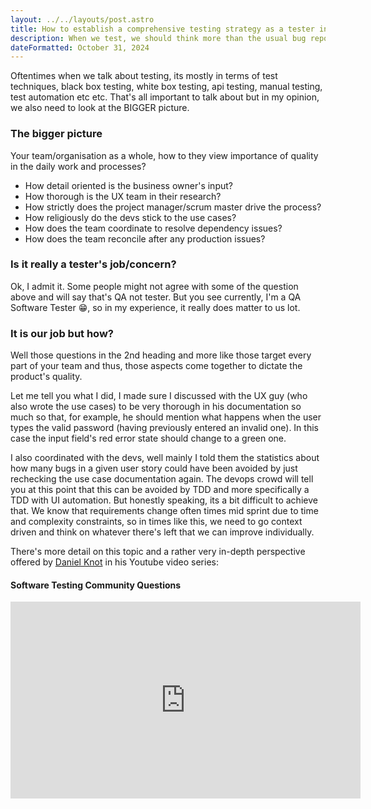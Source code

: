 ```yaml
---
layout: ../../layouts/post.astro
title: How to establish a comprehensive testing strategy as a tester in your company?
description: When we test, we should think more than the usual bug reporting.
dateFormatted: October 31, 2024
---
```


Oftentimes when we talk about testing, its mostly in terms of test techniques, black box testing, white box testing, api testing, manual testing, test automation etc etc. That's all important to talk about but in my opinion, we also need to look at the BIGGER picture. 

### The bigger picture
Your team/organisation as a whole, how to they view importance of quality in the daily work and processes? 
- How detail oriented is the business owner's input?
- How thorough is the UX team in their research? 
- How strictly does the project manager/scrum master drive the process? 
- How religiously do the devs stick to the use cases?
- How does the team coordinate to resolve dependency issues?
- How does the team reconcile after any production issues?

### Is it really a tester's job/concern?
Ok, I admit it. Some people might not agree with some of the question above and will say that's QA not tester. But you see currently, I'm a QA Software Tester 😁, so in my experience, it really does matter to us lot.

### It is our job but how?
Well those questions in the 2nd heading and more like those target every part of your team and thus, those aspects come together to dictate the product's quality. 

Let me tell you what I did, I made sure I discussed with the UX guy (who also wrote the use cases) to be very thorough in his documentation so much so that, for example, he should mention what happens when the user types the valid password (having previously entered an invalid one). In this case the input field's red error state should change to a green one.

I also coordinated with the devs, well mainly I told them the statistics about how many bugs in a given user story could have been avoided by just rechecking the use case documentation again. The devops crowd will tell you at this point that this can be avoided by TDD and more specifically a TDD with UI automation. But honestly speaking, its a bit difficult to achieve that. We know that requirements change often times mid sprint due to time and complexity constraints, so in times like this, we need to go context driven and think on whatever there's left that we can improve individually.

There's more detail on this topic and a rather very in-depth perspective offered by [Daniel Knot](https://www.linkedin.com/in/daniel-knott/) in his Youtube video series: 
#### Software Testing Community Questions
<iframe width="560" height="315" src="https://www.youtube.com/embed/p0wRtDKhqlU?si=PddrZ0IELXalZGvJ&amp;controls=0" title="YouTube video player" frameborder="0" allow="accelerometer; autoplay; clipboard-write; encrypted-media; gyroscope; picture-in-picture; web-share" referrerpolicy="strict-origin-when-cross-origin" allowfullscreen></iframe>